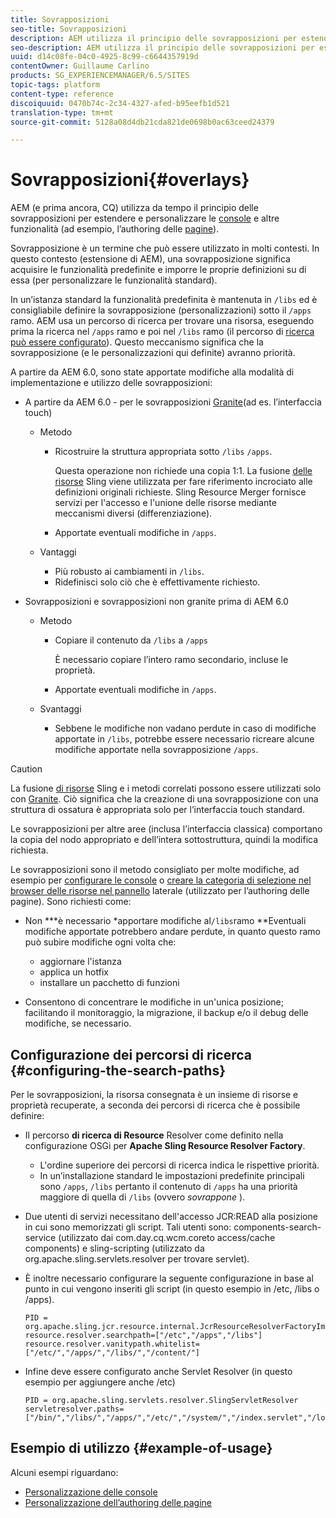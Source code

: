 ```yaml
---
title: Sovrapposizioni
seo-title: Sovrapposizioni
description: AEM utilizza il principio delle sovrapposizioni per estendere e personalizzare le console e altre funzionalità
seo-description: AEM utilizza il principio delle sovrapposizioni per estendere e personalizzare le console e altre funzionalità
uuid: d14c08fe-04c0-4925-8c99-c6644357919d
contentOwner: Guillaume Carlino
products: SG_EXPERIENCEMANAGER/6.5/SITES
topic-tags: platform
content-type: reference
discoiquuid: 0470b74c-2c34-4327-afed-b95eefb1d521
translation-type: tm+mt
source-git-commit: 5128a08d4db21cda821de0698b0ac63ceed24379

---
```



# Sovrapposizioni{#overlays}

AEM (e prima ancora, CQ) utilizza da tempo il principio delle sovrapposizioni per estendere e personalizzare le [console](/help/sites-developing/customizing-consoles-touch.md) e altre funzionalità (ad esempio, l’authoring delle [pagine](/help/sites-developing/customizing-page-authoring-touch.md)).

Sovrapposizione è un termine che può essere utilizzato in molti contesti. In questo contesto (estensione di AEM), una sovrapposizione significa acquisire le funzionalità predefinite e imporre le proprie definizioni su di essa (per personalizzare le funzionalità standard).

In un’istanza standard la funzionalità predefinita è mantenuta in `/libs` ed è consigliabile definire la sovrapposizione (personalizzazioni) sotto il `/apps` ramo. AEM usa un percorso di ricerca per trovare una risorsa, eseguendo prima la ricerca nel `/apps` ramo e poi nel `/libs` ramo (il percorso di [ricerca può essere configurato](#configuring-the-search-paths)). Questo meccanismo significa che la sovrapposizione (e le personalizzazioni qui definite) avranno priorità.

A partire da AEM 6.0, sono state apportate modifiche alla modalità di implementazione e utilizzo delle sovrapposizioni:

* A partire da AEM 6.0 - per le sovrapposizioni [Granite](https://helpx.adobe.com/experience-manager/6-5/sites/developing/using/reference-materials/granite-ui/api/index.html)(ad es. l’interfaccia touch)

   * Metodo

      * Ricostruire la struttura appropriata sotto `/libs` `/apps`.

         Questa operazione non richiede una copia 1:1. La fusione [delle risorse](/help/sites-developing/sling-resource-merger.md) Sling viene utilizzata per fare riferimento incrociato alle definizioni originali richieste. Sling Resource Merger fornisce servizi per l&#39;accesso e l&#39;unione delle risorse mediante meccanismi diversi (differenziazione).

      * Apportate eventuali modifiche in `/apps`.
   * Vantaggi

      * Più robusto ai cambiamenti in `/libs`.
      * Ridefinisci solo ciò che è effettivamente richiesto.


* Sovrapposizioni e sovrapposizioni non granite prima di AEM 6.0

   * Metodo

      * Copiare il contenuto da `/libs` a `/apps`

         È necessario copiare l’intero ramo secondario, incluse le proprietà.

      * Apportate eventuali modifiche in `/apps`.
   * Svantaggi

      * Sebbene le modifiche non vadano perdute in caso di modifiche apportate in `/libs`, potrebbe essere necessario ricreare alcune modifiche apportate nella sovrapposizione `/apps`.


>[!CAUTION]
>
>La fusione [di risorse](/help/sites-developing/sling-resource-merger.md) Sling e i metodi correlati possono essere utilizzati solo con [Granite](https://helpx.adobe.com/experience-manager/6-5/sites/developing/using/reference-materials/granite-ui/api/index.html). Ciò significa che la creazione di una sovrapposizione con una struttura di ossatura è appropriata solo per l’interfaccia touch standard.
>
>Le sovrapposizioni per altre aree (inclusa l’interfaccia classica) comportano la copia del nodo appropriato e dell’intera sottostruttura, quindi la modifica richiesta.

Le sovrapposizioni sono il metodo consigliato per molte modifiche, ad esempio per [configurare le console](/help/sites-developing/customizing-consoles-touch.md#create-a-custom-console) o [creare la categoria di selezione nel browser delle risorse nel pannello](/help/sites-developing/customizing-page-authoring-touch.md#add-new-selection-category-to-asset-browser) laterale (utilizzato per l’authoring delle pagine). Sono richiesti come:

* Non ***è necessario *apportare modifiche al`/libs`ramo **Eventuali modifiche apportate potrebbero andare perdute, in quanto questo ramo può subire modifiche ogni volta che:

   * aggiornare l&#39;istanza
   * applica un hotfix
   * installare un pacchetto di funzioni

* Consentono di concentrare le modifiche in un&#39;unica posizione; facilitando il monitoraggio, la migrazione, il backup e/o il debug delle modifiche, se necessario.

## Configurazione dei percorsi di ricerca {#configuring-the-search-paths}

Per le sovrapposizioni, la risorsa consegnata è un insieme di risorse e proprietà recuperate, a seconda dei percorsi di ricerca che è possibile definire:

* Il percorso **di ricerca di Resource** Resolver come definito nella configurazione [](/help/sites-deploying/configuring-osgi.md) OSGi per **Apache Sling Resource Resolver Factory**.

   * L&#39;ordine superiore dei percorsi di ricerca indica le rispettive priorità.
   * In un’installazione standard le impostazioni predefinite principali sono `/apps`, `/libs` pertanto il contenuto di `/apps` ha una priorità maggiore di quella di `/libs` (ovvero *sovrappone* ).

* Due utenti di servizi necessitano dell&#39;accesso JCR:READ alla posizione in cui sono memorizzati gli script. Tali utenti sono: components-search-service (utilizzato dai com.day.cq.wcm.coreto access/cache components) e sling-scripting (utilizzato da org.apache.sling.servlets.resolver per trovare servlet).
* È inoltre necessario configurare la seguente configurazione in base al punto in cui vengono inseriti gli script (in questo esempio in /etc, /libs o /apps).

   ```
   PID = org.apache.sling.jcr.resource.internal.JcrResourceResolverFactoryImpl
   resource.resolver.searchpath=["/etc","/apps","/libs"]
   resource.resolver.vanitypath.whitelist=["/etc/","/apps/","/libs/","/content/"]
   ```

* Infine deve essere configurato anche Servlet Resolver (in questo esempio per aggiungere anche /etc)

   ```
   PID = org.apache.sling.servlets.resolver.SlingServletResolver
   servletresolver.paths=["/bin/","/libs/","/apps/","/etc/","/system/","/index.servlet","/login.servlet","/services/"]
   ```

## Esempio di utilizzo {#example-of-usage}

Alcuni esempi riguardano:

* [Personalizzazione delle console](/help/sites-developing/customizing-consoles-touch.md)
* [Personalizzazione dell’authoring delle pagine](/help/sites-developing/customizing-page-authoring-touch.md)

